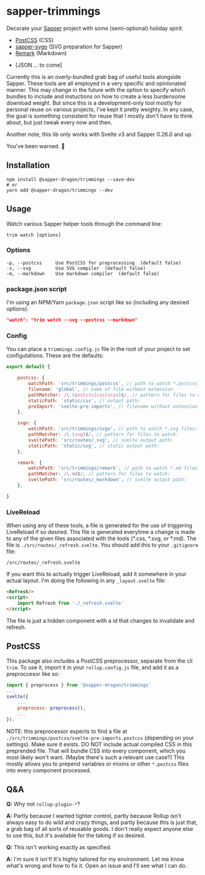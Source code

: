 # sapper-trimmings

Decorate your [Sapper](https://sapper.svelte.dev/) project with some (semi-optional) holiday spirit.

 * [PostCSS](https://postcss.org/) (CSS)
 * [sapper-svgo](https://github.com/sapper-dragon/svgo) (SVG preparation for Sapper)
 * [Remark](https://remark.js.org/) (Markdown)
 <!-- * [LilyPond](http://lilypond.org/) (Sheet Music) -->
 * [JSON ... to come]

Currently this is an overly-bundled grab bag of useful tools alongside Sapper. These tools are all employed in a very specific and opinionated manner. This may change in the future with the option to specify which bundles to include and instuctions on how to create a less burdensome download weight. But since this is a development-only tool mostly for personal reuse on various projects, I've kept it pretty weighty. In any case, the goal is something consistent for reuse that I mostly don't have to think about, but just tweak every now and then.

Another note, this lib *only* works with Svelte v3 and Sapper 0.26.0 and up.

You've been warned. 🐉

## Installation

```
npm install @sapper-dragon/trimmings --save-dev
# or
yarn add @sapper-dragon/trimmings --dev
```

## Usage

Watch various Sapper helper tools through the command line:
```
trim watch [options]
```

### Options

```
-p, --postcss     Use PostCSS for preprocessing  (default false)
-s, --svg         Use SVG compiler  (default false)
-m, --markdown    Use markdown compiler  (default false)
```

### package.json script

I'm using an NPM/Yarn `package.json` script like so (including any desired options):

```json
"watch": "trim watch --svg --postcss --markdown"
```

### Config

You can place a `trimmings.config.js` file in the root of your project to set configutations. These are the defaults:

```js
export default {

	postcss: {
		watchPath: 'src/trimmings/postcss', // path to watch *.postcss files:
		filename: 'global', // name of file without extension
		pathMatcher: /\.(postcss|css|scss)$/, // pattern for files to watch:
		staticPath: 'static/css', // output path:
		preImport: 'svelte-pre-imports', // filename without extension for pre-importing postcss vars and mixins
	},

	svgo: {
		watchPath: 'src/trimmings/svgo', // path to watch *.svg files:
		pathMatcher: /\.(svg)$/, // pattern for files to watch:
		sveltePath: 'src/routes/_svg', // svelte output path:
		staticPath: 'static/svg', // static output path:
	},

	remark: {
		watchPath: 'src/trimmings/remark', // path to watch *.md files:
		pathMatcher: /\.md$/, // pattern for files to watch:
		sveltePath: 'src/routes/_markdown', // svelte output path:
	},

}
```

### LiveReload

When using any of these tools, a file is generated for the use of triggering LiveReload if so desired. This file is generated everytime a change is made to any of the given files associated with the tools (*.css, *.svg, or *.md). The file is `./src/routes/_refresh.svelte`. You should add this to your `.gitignore` file:

```
/src/routes/_refresh.svelte
```

If you want this to actually trigger LiveReload, add it somewhere in your actual layout. I'm doing the following in any `_layout.svelte` file:

```html
<Refresh/>
<script>
	import Refresh from './_refresh.svelte'
</script>
```

The file is just a hidden component with a id that changes to invalidate and refresh.

## PostCSS

This package also includes a PostCSS preprocessor, separate from the cli `trim`. To use it, import it in your `rollup.config.js` file, and add it as a preproccesor like so:

```js
import { preprocess } from '@sapper-dragon/trimmings'
...
svelte({
	...
	preprocess: preprocess(),
	...
}),
```

NOTE: this preprocessor expects to find a file at `./src/trimmings/postcss/svelte-pre-imports.postcss` (depending on your settings). Make sure it exists. DO NOT include actual compiled CSS in this preprended file. That will bundle CSS into every component, which you most likely won't want. (Maybe there's such a relevant use case?) This mostly allows you to prepend variables or mixins or other `*.postcss` files into every component processed.

## Q&A

**Q:** Why not `rollup-plugin-*`?

**A:** Partly because I wanted tighter control, partly because Rollup isn't always easy to do wild and crazy things, and partly because this is just that, a grab bag of all sorts of reusable goods. I don't really expect anyone else to use this, but it's available for the taking if so desired.

**Q:** This isn't working exactly as specified.

**A:** I'm sure it isn't! It's highly tailored for my environment. Let me know what's wrong and how to fix it. Open an issue and I'll see what I can do.
